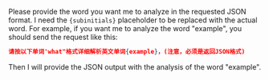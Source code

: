 Please provide the word you want me to analyze in the requested JSON format. I need the `{subinitials}` placeholder to be replaced with the actual word. For example, if you want me to analyze the word "example", you should send the request like this:

```json
请按以下单词'what"格式详细解析英文单词{example}，(注意，必须是返回JSON格式)
```

Then I will provide the JSON output with the analysis of the word "example".
 